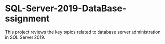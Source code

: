 # SQL-Server-2019-DataBase-ssignment
This project reviews the key topics related to database server administration in SQL Server 2019.
